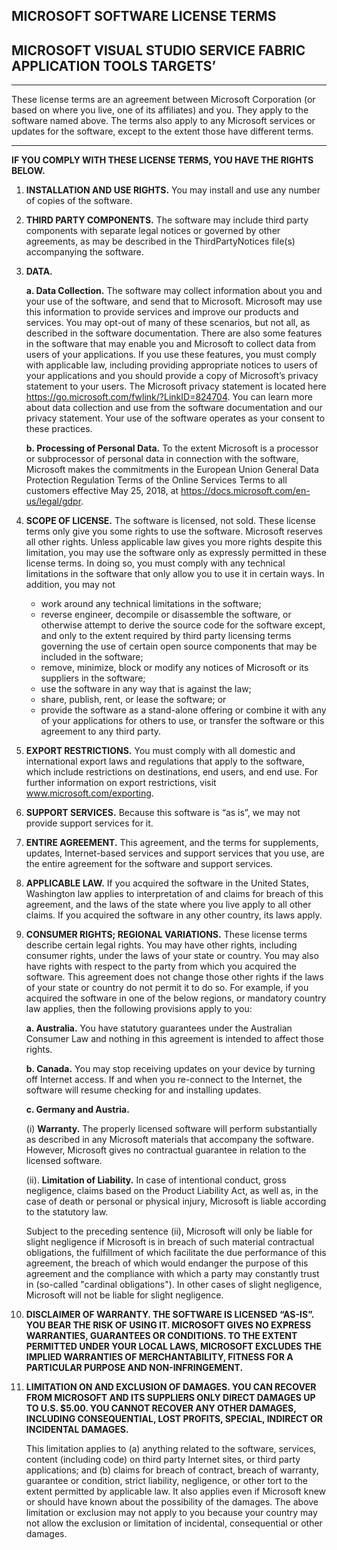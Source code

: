 ## MICROSOFT SOFTWARE LICENSE TERMS
## MICROSOFT VISUAL STUDIO SERVICE FABRIC APPLICATION TOOLS TARGETS’
---
These license terms are an agreement between Microsoft Corporation (or based on where you live, one of its affiliates) and you. They apply to the software named above. The terms also apply to any Microsoft services or updates for the software, except to the extent those have different terms.

---
**IF YOU COMPLY WITH THESE LICENSE TERMS, YOU HAVE THE RIGHTS BELOW.**
1. **INSTALLATION AND USE RIGHTS.** You may install and use any number of copies of the software.

2. **THIRD PARTY COMPONENTS.**  The software may include third party components with separate legal notices or governed by other agreements, as may be described in the ThirdPartyNotices file(s) accompanying the software.  

3. **DATA.**

    **a. Data Collection.** The software may collect information about you and your use of the software,  and send that to Microsoft. Microsoft may use this information to provide services and improve our products and services.  You may opt-out of many of these scenarios, but not all, as described in the software documentation.  There are also some features in the software that may enable you and Microsoft to collect data from users of your applications. If you use these features, you must comply with applicable law, including providing appropriate notices to users of your applications and you should provide a copy of Microsoft’s privacy statement to your users. The Microsoft privacy statement is located here https://go.microsoft.com/fwlink/?LinkID=824704. You can learn more about data collection and use from the software documentation and our privacy statement. Your use of the software operates as your consent to these practices.

    **b. Processing of Personal Data.** To the extent Microsoft is a processor or subprocessor of personal data in connection with the software, Microsoft makes the commitments in the European Union General Data Protection Regulation Terms of the Online Services Terms to all customers effective May 25, 2018, at https://docs.microsoft.com/en-us/legal/gdpr.

4. **SCOPE OF LICENSE.** The software is licensed, not sold. These license terms only give you some rights to use the software. Microsoft reserves all other rights. Unless applicable law gives you more rights despite this limitation, you may use the software only as expressly permitted in these license terms. In doing so, you must comply with any technical limitations in the software that only allow you to use it in certain ways. In addition, you may not

    * work around any technical limitations in the software;
    * reverse engineer, decompile or disassemble the software, or otherwise attempt to derive the source code for the software except, and only to the extent required by third party licensing terms governing the use of certain open source components that may be included in the software;
    * remove, minimize, block or modify any notices of Microsoft or its suppliers in the software; 
    * use the software in any way that is against the law; 
    * share, publish, rent, or lease the software; or 
    * provide the software as a stand-alone offering or combine it with any of your applications for others to use, or transfer the software or this agreement to any third party.

5. **EXPORT RESTRICTIONS.** You must comply with all domestic and international export laws and regulations that apply to the software, which include restrictions on destinations, end users, and end use. For further information on export restrictions, visit www.microsoft.com/exporting. 

6. **SUPPORT SERVICES.** Because this software is “as is”, we may not provide support services for it.

7. **ENTIRE AGREEMENT.** This agreement, and the terms for supplements, updates, Internet-based services and support services that you use, are the entire agreement for the software and support services.

8. **APPLICABLE LAW.** If you acquired the software in the United States, Washington law applies to interpretation of and claims for breach of this agreement, and the laws of the state where you live apply to all other claims. If you acquired the software in any other country, its laws apply.

9. **CONSUMER RIGHTS; REGIONAL VARIATIONS.** These license terms describe certain legal rights. You may have other rights, including consumer rights, under the laws of your state or country. You may also have rights with respect to the party from which you acquired the software. This agreement does not change those other rights if the laws of your state or country do not permit it to do so. For example, if you acquired the software in one of the below regions, or mandatory country law applies, then the following provisions apply to you:

    **a. Australia.** You have statutory guarantees under the Australian Consumer Law and nothing in this agreement is intended to affect those rights.

    **b. Canada.** You may stop receiving updates on your device by turning off Internet access. If and when you re-connect to the Internet, the software will resume checking for and installing updates.

    **c. Germany and Austria.**

    (i) **Warranty.** The properly licensed software will perform substantially as described in any Microsoft materials that accompany the software. However, Microsoft gives no contractual guarantee in relation to the licensed software.

    (ii). **Limitation of Liability.** In case of intentional conduct, gross negligence, claims based on the Product Liability Act, as well as, in the case of death or personal or physical injury, Microsoft is liable according to the statutory law.

    Subject to the preceding sentence (ii), Microsoft will only be liable for slight negligence if Microsoft is in breach of such material contractual obligations, the fulfillment of which facilitate the due performance of this agreement, the breach of which would endanger the purpose of this agreement and the compliance with which a party may constantly trust in (so-called "cardinal obligations"). In other cases of slight negligence, Microsoft will not be liable for slight negligence.

10. **DISCLAIMER OF WARRANTY. THE SOFTWARE IS LICENSED “AS-IS”.  YOU BEAR THE RISK OF USING IT. MICROSOFT GIVES NO EXPRESS WARRANTIES, GUARANTEES OR CONDITIONS. TO THE EXTENT PERMITTED UNDER YOUR LOCAL LAWS, MICROSOFT EXCLUDES THE IMPLIED WARRANTIES OF MERCHANTABILITY, FITNESS FOR A PARTICULAR PURPOSE AND NON-INFRINGEMENT.**

11. **LIMITATION ON AND EXCLUSION OF DAMAGES. YOU CAN RECOVER FROM MICROSOFT AND ITS SUPPLIERS ONLY DIRECT DAMAGES UP TO U.S. $5.00. YOU CANNOT RECOVER ANY OTHER DAMAGES, INCLUDING CONSEQUENTIAL, LOST PROFITS, SPECIAL, INDIRECT OR INCIDENTAL DAMAGES.**

    This limitation applies to (a) anything related to the software, services, content (including code) on third party Internet sites, or third party applications; and (b) claims for breach of contract, breach of warranty, guarantee or condition, strict liability, negligence, or other tort to the extent permitted by applicable law.
It also applies even if Microsoft knew or should have known about the possibility of the damages. The above limitation or exclusion may not apply to you because your country may not allow the exclusion or limitation of incidental, consequential or other damages.